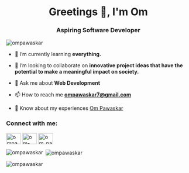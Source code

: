 <h1 align="center">Greetings 👋, I'm Om</h1>
<h3 align="center">Aspiring Software Developer </></h3>

<p align="left"> <img src="https://komarev.com/ghpvc/?username=ompawaskar&label=Profile%20views&color=0e75b6&style=flat" alt="ompawaskar" /> </p>

- 🌱 I’m currently learning **everything.**

- 👯 I’m looking to collaborate on **innovative project ideas that have the potential to make a meaningful impact on society.**

- 💬 Ask me about **Web Development**

- 📫 How to reach me **ompawaskar7@gmail.com**

- 📄 Know about my experiences [Om Pawaskar](https://drive.google.com/file/d/1UV4ctyuJONr80NK_TlNaj_JIAiB98VH_/view?usp=sharing)

<h3 align="left">Connect with me:</h3>
<p align="left">
<a href="https://twitter.com/ompawaskar39570" target="blank"><img align="center" src="https://raw.githubusercontent.com/rahuldkjain/github-profile-readme-generator/master/src/images/icons/Social/twitter.svg" alt="ompawaskar39570" height="30" width="40" /></a>
<a href="https://linkedin.com/in/om-pawaskar-6922a8242" target="blank"><img align="center" src="https://raw.githubusercontent.com/rahuldkjain/github-profile-readme-generator/master/src/images/icons/Social/linked-in-alt.svg" alt="om-pawaskar-6922a8242" height="30" width="40" /></a>
<a href="https://instagram.com/om_pawaskar" target="blank"><img align="center" src="https://raw.githubusercontent.com/rahuldkjain/github-profile-readme-generator/master/src/images/icons/Social/instagram.svg" alt="om_pawaskar" height="30" width="40" /></a>
</p>

<p><img align="left" src="https://github-readme-stats.vercel.app/api/top-langs?username=ompawaskar&show_icons=true&locale=en&layout=compact" alt="ompawaskar" /></p>

<p>&nbsp;<img align="center" src="https://github-readme-stats.vercel.app/api?username=ompawaskar&show_icons=true&locale=en" alt="ompawaskar" /></p>

<p><img align="center" src="https://github-readme-streak-stats.herokuapp.com/?user=ompawaskar&" alt="ompawaskar" /></p>

